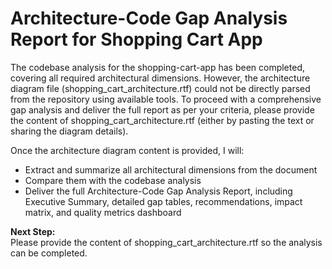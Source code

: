 # Architecture-Code Gap Analysis Report for Shopping Cart App

The codebase analysis for the shopping-cart-app has been completed, covering all required architectural dimensions. However, the architecture diagram file (shopping_cart_architecture.rtf) could not be directly parsed from the repository using available tools. To proceed with a comprehensive gap analysis and deliver the full report as per your criteria, please provide the content of shopping_cart_architecture.rtf (either by pasting the text or sharing the diagram details).

Once the architecture diagram content is provided, I will:
- Extract and summarize all architectural dimensions from the document
- Compare them with the codebase analysis
- Deliver the full Architecture-Code Gap Analysis Report, including Executive Summary, detailed gap tables, recommendations, impact matrix, and quality metrics dashboard

**Next Step:**  
Please provide the content of shopping_cart_architecture.rtf so the analysis can be completed.